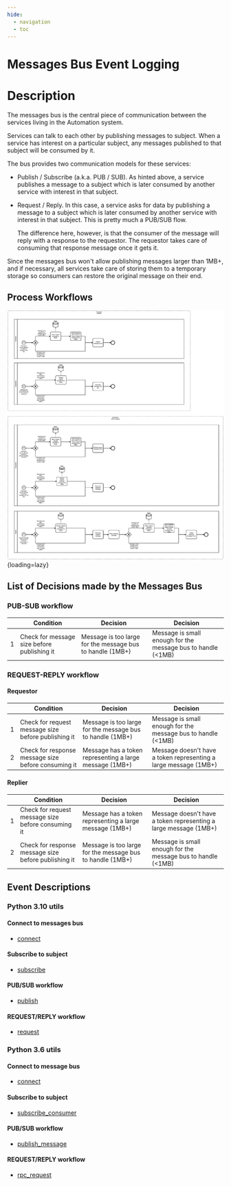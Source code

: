 ```yaml
---
hide:
  - navigation
  - toc
---
```


# Messages Bus Event Logging

# Description

The messages bus is the central piece of communication between the services living in the Automation system.

Services can talk to each other by publishing messages to subject. When a service has interest on a particular
subject, any messages published to that subject will be consumed by it.

The bus provides two communication models for these services:

  * Publish / Subscribe (a.k.a. PUB / SUB). As hinted above, a service publishes a message to a subject which is later
    consumed by another service with interest in that subject.

  * Request / Reply. In this case, a service asks for data by publishing a message to a subject which is later consumed
    by another service with interest in that subject. This is pretty much a PUB/SUB flow.

    The difference here, however, is that the consumer of the message will reply with a response to the requestor. The
    requestor takes care of consuming that response message once it gets it.

Since the messages bus won't allow publishing messages larger than 1MB+, and if necessary, all services take care of
storing them to a temporary storage so consumers can restore the original message on their end.

## Process Workflows
![](../../images/messages-bus.png){loading=lazy}

## List of Decisions made by the Messages Bus
### PUB-SUB workflow
|     | Condition                                   | Decision                                                   | Decision                                                     |
|-----|---------------------------------------------|------------------------------------------------------------|--------------------------------------------------------------|
| 1   | Check for message size before publishing it | Message is too large for the message bus to handle (1MB+)  | Message is small enough for the message bus to handle (<1MB) |

### REQUEST-REPLY workflow
#### Requestor
|     | Condition                                           | Decision                                                  | Decision                                                         |
|-----|-----------------------------------------------------|-----------------------------------------------------------|------------------------------------------------------------------|
| 1   | Check for request message size before publishing it | Message is too large for the message bus to handle (1MB+) | Message is small enough for the message bus to handle (<1MB)     |
| 2   | Check for response message size before consuming it | Message has a token representing a large message (1MB+)   | Message doesn't have a token representing a large message (1MB+) |

#### Replier
|     | Condition                                            | Decision                                                  | Decision                                                         |
|-----|------------------------------------------------------|-----------------------------------------------------------|------------------------------------------------------------------|
| 1   | Check for request message size before consuming it   | Message has a token representing a large message (1MB+)   | Message doesn't have a token representing a large message (1MB+) |
| 2   | Check for response message size before publishing it | Message is too large for the message bus to handle (1MB+) | Message is small enough for the message bus to handle (<1MB)     |

## Event Descriptions
### Python 3.10 utils
#### Connect to messages bus
* [connect](../services/pyutils_automation/py310/src/framework/nats/client/connect.md)

#### Subscribe to subject
* [subscribe](../services/pyutils_automation/py310/src/framework/nats/client/subscribe.md)

#### PUB/SUB workflow
* [publish](../services/pyutils_automation/py310/src/framework/nats/client/publish.md)

#### REQUEST/REPLY workflow
* [request](../services/pyutils_automation/py310/src/framework/nats/client/request.md)

### Python 3.6 utils
#### Connect to message bus
* [connect](../services/pyutils_automation/py36/igz/packages/eventbus/eventbus/connect.md)

#### Subscribe to subject
* [subscribe_consumer](../services/pyutils_automation/py36/igz/packages/eventbus/eventbus/subscribe_consumer.md)

#### PUB/SUB workflow
* [publish_message](../services/pyutils_automation/py36/igz/packages/eventbus/eventbus/publish_message.md)

#### REQUEST/REPLY workflow
* [rpc_request](../services/pyutils_automation/py36/igz/packages/eventbus/eventbus/rpc_request.md)